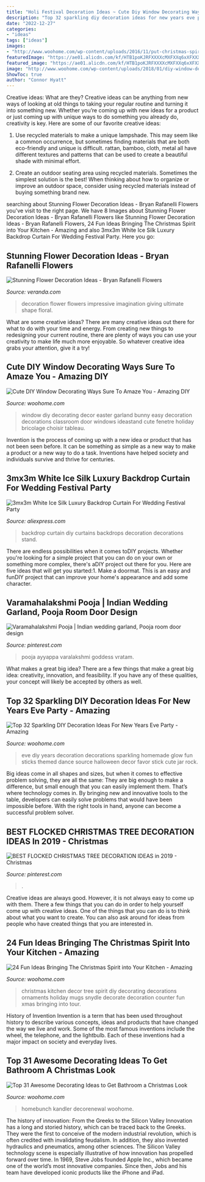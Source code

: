 ```yaml
---
title: "Holi Festival Decoration Ideas ~ Cute Diy Window Decorating Ways Sure To Amaze You"
description: "Top 32 sparkling diy decoration ideas for new years eve party"
date: "2022-12-27"
categories:
- "ideas"
tags: ["ideas"]
images:
- "http://www.woohome.com/wp-content/uploads/2016/11/put-christmas-spirit-in-kitchen-4-1.jpg"
featuredImage: "https://ae01.alicdn.com/kf/HTB1poKJRFXXXXcMXFXXq6xXFXXX3/3mx3m-White-Ice-Silk-Luxury-Backdrop-Curtain-For-Wedding-Festival-Party-Banquet-Decoration.jpg"
featured_image: "https://ae01.alicdn.com/kf/HTB1poKJRFXXXXcMXFXXq6xXFXXX3/3mx3m-White-Ice-Silk-Luxury-Backdrop-Curtain-For-Wedding-Festival-Party-Banquet-Decoration.jpg"
image: "http://www.woohome.com/wp-content/uploads/2018/01/diy-window-decor-ideas-3.jpg"
ShowToc: true
author: "Connor Hyatt"
---
```



Creative ideas: What are they?
Creative ideas can be anything from new ways of looking at old things to taking your regular routine and turning it into something new. Whether you’re coming up with new ideas for a product or just coming up with unique ways to do something you already do, creativity is key. Here are some of our favorite creative ideas: 
1. Use recycled materials to make a unique lampshade. This may seem like a common occurrence, but sometimes finding materials that are both eco-friendly and unique is difficult. rattan, bamboo, cloth, metal all have different textures and patterns that can be used to create a beautiful shade with minimal effort. 

2. Create an outdoor seating area using recycled materials. Sometimes the simplest solution is the best! When thinking about how to organize or improve an outdoor space, consider using recycled materials instead of buying something brand new.

	

		
searching about Stunning Flower Decoration Ideas - Bryan Rafanelli Flowers you've visit to the right page. We have 8 Images about Stunning Flower Decoration Ideas - Bryan Rafanelli Flowers like Stunning Flower Decoration Ideas - Bryan Rafanelli Flowers, 24 Fun Ideas Bringing The Christmas Spirit into Your Kitchen - Amazing and also 3mx3m White Ice Silk Luxury Backdrop Curtain For Wedding Festival Party. Here you go:
		
    
## Stunning Flower Decoration Ideas - Bryan Rafanelli Flowers

<img loading=lazy src="https://hips.hearstapps.com/hmg-prod.s3.amazonaws.com/images/flower-decoration-ideas-rafanelli-rose-garlands-veranda-1569254354.jpg?crop=1.00xw:0.837xh;0,0.106xh&amp;resize=1200:*" onerror="this.onerror=null;this.src='https://tse3.mm.bing.net/th?id=OIP.eL2WyDaPB2iHP7GsK2NPQAHaDt&amp;pid=15.1';" alt="Stunning Flower Decoration Ideas - Bryan Rafanelli Flowers">

_Source: veranda.com_

>decoration flower flowers impressive imagination giving ultimate shape floral. 

	

What are some creative ideas?
There are many creative ideas out there for what to do with your time and energy. From creating new things to redesigning your current routine, there are plenty of ways you can use your creativity to make life much more enjoyable. So whatever creative idea grabs your attention, give it a try!

    
## Cute DIY Window Decorating Ways Sure To Amaze You - Amazing DIY

<img loading=lazy src="http://www.woohome.com/wp-content/uploads/2018/01/diy-window-decor-ideas-3.jpg" onerror="this.onerror=null;this.src='https://tse4.mm.bing.net/th?id=OIP.42k2WcC-7TN_BO52r0qdowHaPB&amp;pid=15.1';" alt="Cute DIY Window Decorating Ways Sure To Amaze You - Amazing DIY">

_Source: woohome.com_

>window diy decorating decor easter garland bunny easy decoration decorations classroom door windows ideastand cute fenetre holiday bricolage choisir tableau. 

	

Invention is the process of coming up with a new idea or product that has not been seen before. It can be something as simple as a new way to make a product or a new way to do a task. Inventions have helped society and individuals survive and thrive for centuries.

    
## 3mx3m White Ice Silk Luxury Backdrop Curtain For Wedding Festival Party

<img loading=lazy src="https://ae01.alicdn.com/kf/HTB1poKJRFXXXXcMXFXXq6xXFXXX3/3mx3m-White-Ice-Silk-Luxury-Backdrop-Curtain-For-Wedding-Festival-Party-Banquet-Decoration.jpg" onerror="this.onerror=null;this.src='https://tse2.mm.bing.net/th?id=OIP.Ks3NlZuKhddTK4S5NV0a5gHaE6&amp;pid=15.1';" alt="3mx3m White Ice Silk Luxury Backdrop Curtain For Wedding Festival Party">

_Source: aliexpress.com_

>backdrop curtain diy curtains backdrops decoration decorations stand. 

	

There are endless possibilities when it comes toDIY projects. Whether you're looking for a simple project that you can do on your own or something more complex, there's aDIY project out there for you. Here are five ideas that will get you started:1. Make a doormat. This is an easy and funDIY project that can improve your home's appearance and add some character.

    
## Varamahalakshmi Pooja | Indian Wedding Garland, Pooja Room Door Design

<img loading=lazy src="https://i.pinimg.com/736x/62/2f/ea/622fea7727ff0e36e97706a95032e227.jpg" onerror="this.onerror=null;this.src='https://tse1.mm.bing.net/th?id=OIP.g0F4rm16aae9MsOHqo-oZQHaIg&amp;pid=15.1';" alt="Varamahalakshmi Pooja | Indian wedding garland, Pooja room door design">

_Source: pinterest.com_

>pooja ayyappa varalakshmi goddess vratam. 

	

What makes a great big idea?
There are a few things that make a great big idea: creativity, innovation, and feasibility. If you have any of these qualities, your concept will likely be accepted by others as well.

    
## Top 32 Sparkling DIY Decoration Ideas For New Years Eve Party - Amazing

<img loading=lazy src="http://www.woohome.com/wp-content/uploads/2013/12/diy-new-year-eve-decorations-20.jpg" onerror="this.onerror=null;this.src='https://tse4.mm.bing.net/th?id=OIP.o9Nc2ChZElrNrT0siW87FQHaLE&amp;pid=15.1';" alt="Top 32 Sparkling DIY Decoration Ideas For New Years Eve Party - Amazing">

_Source: woohome.com_

>eve diy years decoration decorations sparkling homemade glow fun sticks themed dance source halloween decor favor stick cute jar rock. 

	

Big ideas come in all shapes and sizes, but when it comes to effective problem solving, they are all the same: They are big enough to make a difference, but small enough that you can easily implement them. That’s where technology comes in. By bringing new and innovative tools to the table, developers can easily solve problems that would have been impossible before. With the right tools in hand, anyone can become a successful problem solver.

    
## BEST FLOCKED CHRISTMAS TREE DECORATION IDEAS In 2019 - Christmas

<img loading=lazy src="https://i.pinimg.com/736x/bf/b2/11/bfb2114cfcdd4bb6c123f435498c9133.jpg" onerror="this.onerror=null;this.src='https://tse3.mm.bing.net/th?id=OIP.kKda7Lakiqq0IKZGHruQSwHaLH&amp;pid=15.1';" alt="BEST FLOCKED CHRISTMAS TREE DECORATION IDEAS in 2019 - Christmas">

_Source: pinterest.com_

>. 

	

Creative ideas are always good. However, it is not always easy to come up with them. There a few things that you can do in order to help yourself come up with creative ideas. One of the things that you can do is to think about what you want to create. You can also ask around for ideas from people who have created things that you are interested in.

    
## 24 Fun Ideas Bringing The Christmas Spirit Into Your Kitchen - Amazing

<img loading=lazy src="http://www.woohome.com/wp-content/uploads/2016/11/put-christmas-spirit-in-kitchen-4-1.jpg" onerror="this.onerror=null;this.src='https://tse1.mm.bing.net/th?id=OIP.3cLPxKQwREjqLA3Yl4A-2QDJEs&amp;pid=15.1';" alt="24 Fun Ideas Bringing The Christmas Spirit into Your Kitchen - Amazing">

_Source: woohome.com_

>christmas kitchen decor tree spirit diy decorating decorations ornaments holiday mugs snydle decorate decoration counter fun xmas bringing into tour. 

	

History of Invention
Invention is a term that has been used throughout history to describe various concepts, ideas and products that have changed the way we live and work. Some of the most famous inventions include the wheel, the telephone, and the lightbulb. Each of these inventions had a major impact on society and everyday lives.

    
## Top 31 Awesome Decorating Ideas To Get Bathroom A Christmas Look

<img loading=lazy src="https://www.woohome.com/wp-content/uploads/2017/11/bring-christmas-spirit-into-bathroom-7.jpg" onerror="this.onerror=null;this.src='https://tse4.mm.bing.net/th?id=OIP.LKnTwjWYM4b-2R80YpRoxwHaLC&amp;pid=15.1';" alt="Top 31 Awesome Decorating Ideas to Get Bathroom a Christmas Look">

_Source: woohome.com_

>homebunch kandler decorenewal woohome. 

	

The history of innovation: From the Greeks to the Silicon Valley
Innovation has a long and storied history, which can be traced back to the Greeks. They were the first to conceive of the modern industrial revolution, which is often credited with invalidating feudalism. In addition, they also invented hydraulics and pneumatics, among other sciences.
The Silicon Valley technology scene is especially illustrative of how innovation has propelled forward over time. In 1969, Steve Jobs founded Apple Inc., which became one of the world’s most innovative companies. Since then, Jobs and his team have developed iconic products like the iPhone and iPad.

